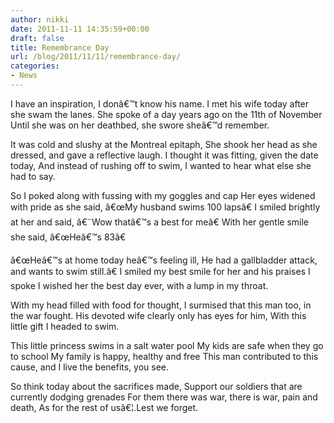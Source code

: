 ```yaml
---
author: nikki
date: 2011-11-11 14:35:59+00:00
draft: false
title: Remembrance Day
url: /blog/2011/11/11/remembrance-day/
categories:
- News
---
```


I have an inspiration, I donâ€™t know his name.
I met his wife today after she swam the lanes.
She spoke of a day years ago on the 11th of November
Until she was on her deathbed, she swore sheâ€™d remember.

It was cold and slushy at the Montreal epitaph, 
She shook her head as she dressed, and gave a reflective laugh.
I thought it was fitting, given the date today,
And instead of rushing off to swim, I wanted to hear what else she had to say.

So I poked along with fussing with my goggles and cap
Her eyes widened with pride as she said, â€œMy husband swims 100 lapsâ€
I smiled brightly at her and said, â€˜Wow thatâ€™s a best for meâ€
With her gentle smile she said, â€œHeâ€™s 83â€

â€œHeâ€™s at home today heâ€™s feeling ill,
He had a gallbladder attack, and wants to swim still.â€
I smiled my best smile for her and his praises I spoke
I wished her the best day ever, with a lump in my throat.

With my head filled with food for thought,
I surmised that this man too, in the war fought.
His devoted wife clearly only has eyes for him,
With this little gift I headed to swim.

This little princess swims in a salt water pool
My kids are safe when they go to school
My family is happy, healthy and free
This man contributed to this cause, and I live the benefits, you see.

So think today about the sacrifices made,
Support our soldiers that are currently dodging grenades
For them there was war, there is war, pain and death, 
As for the rest of usâ€¦.Lest we forget.

